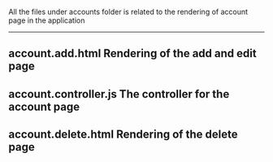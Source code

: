 All the files under accounts folder is related to the rendering of account page in the application

---
account.add.html
Rendering of the add and edit page
---
account.controller.js
The controller for the account page
---
account.delete.html
Rendering of the delete page
---